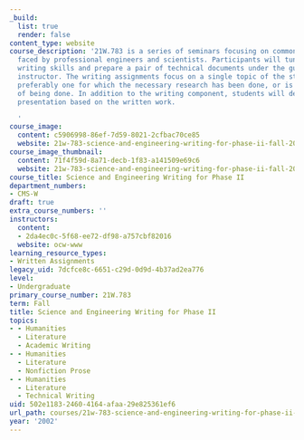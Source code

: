 ```yaml
---
_build:
  list: true
  render: false
content_type: website
course_description: '21W.783 is a series of seminars focusing on common writing problems
  faced by professional engineers and scientists. Participants will tune up their
  writing skills and prepare a pair of technical documents under the guidance of the
  instructor. The writing assignments focus on a single topic of the student''s choosing,
  preferably one for which the necessary research has been done, or is in the process
  of being done. In addition to the writing component, students will deliver an oral
  presentation based on the written work.

  '
course_image:
  content: c5906998-86ef-7d59-8021-2cfbac70ce85
  website: 21w-783-science-and-engineering-writing-for-phase-ii-fall-2002
course_image_thumbnail:
  content: 71f4f59d-8a71-decb-1f83-a141509e69c6
  website: 21w-783-science-and-engineering-writing-for-phase-ii-fall-2002
course_title: Science and Engineering Writing for Phase II
department_numbers:
- CMS-W
draft: true
extra_course_numbers: ''
instructors:
  content:
  - 2da4ec0c-5f68-ee72-df98-a757cbf82016
  website: ocw-www
learning_resource_types:
- Written Assignments
legacy_uid: 7dcfce8c-6651-c29d-0d9d-4b37ad2ea776
level:
- Undergraduate
primary_course_number: 21W.783
term: Fall
title: Science and Engineering Writing for Phase II
topics:
- - Humanities
  - Literature
  - Academic Writing
- - Humanities
  - Literature
  - Nonfiction Prose
- - Humanities
  - Literature
  - Technical Writing
uid: 502e1183-2460-4164-afaa-29e825361ef6
url_path: courses/21w-783-science-and-engineering-writing-for-phase-ii-fall-2002
year: '2002'
---
```

